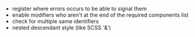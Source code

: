 - register where errors occurs to be able to signal them
- enable modifiers who aren't at the end of the required components list
- check for multiple same identifiers
- nested descendant style (like SCSS '&')

